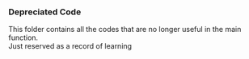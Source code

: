 ### Depreciated Code  

This folder contains all the codes that are no longer useful in the main function.  
Just reserved as a record of learning 

